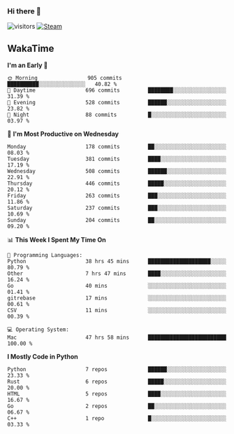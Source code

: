 ### Hi there 👋

![visitors](https://visitor-badge.glitch.me/badge?page_id=zhourunlai)
[![Steam](https://img.shields.io/badge/dynamic/json?url=https%3A%2F%2Fapi.swo.moe%2Fstats%2Fsteamgames%2F76561198285156854&query=count&color=0b1a37&label=Steam&labelColor=134375&logo=steam&suffix=+games&cacheSeconds=3600)](http://steamcommunity.com/profiles/76561198285156854)

## WakaTime
<!--START_SECTION:waka-->
**I'm an Early 🐤** 

```text
🌞 Morning                905 commits         ██████████░░░░░░░░░░░░░░░   40.82 % 
🌆 Daytime                696 commits         ████████░░░░░░░░░░░░░░░░░   31.39 % 
🌃 Evening                528 commits         ██████░░░░░░░░░░░░░░░░░░░   23.82 % 
🌙 Night                  88 commits          █░░░░░░░░░░░░░░░░░░░░░░░░   03.97 % 
```
📅 **I'm Most Productive on Wednesday** 

```text
Monday                   178 commits         ██░░░░░░░░░░░░░░░░░░░░░░░   08.03 % 
Tuesday                  381 commits         ████░░░░░░░░░░░░░░░░░░░░░   17.19 % 
Wednesday                508 commits         ██████░░░░░░░░░░░░░░░░░░░   22.91 % 
Thursday                 446 commits         █████░░░░░░░░░░░░░░░░░░░░   20.12 % 
Friday                   263 commits         ███░░░░░░░░░░░░░░░░░░░░░░   11.86 % 
Saturday                 237 commits         ███░░░░░░░░░░░░░░░░░░░░░░   10.69 % 
Sunday                   204 commits         ██░░░░░░░░░░░░░░░░░░░░░░░   09.20 % 
```


📊 **This Week I Spent My Time On** 

```text
💬 Programming Languages: 
Python                   38 hrs 45 mins      ████████████████████░░░░░   80.79 % 
Other                    7 hrs 47 mins       ████░░░░░░░░░░░░░░░░░░░░░   16.24 % 
Go                       40 mins             ░░░░░░░░░░░░░░░░░░░░░░░░░   01.41 % 
gitrebase                17 mins             ░░░░░░░░░░░░░░░░░░░░░░░░░   00.61 % 
CSV                      11 mins             ░░░░░░░░░░░░░░░░░░░░░░░░░   00.39 % 

💻 Operating System: 
Mac                      47 hrs 58 mins      █████████████████████████   100.00 % 
```

**I Mostly Code in Python** 

```text
Python                   7 repos             ██████░░░░░░░░░░░░░░░░░░░   23.33 % 
Rust                     6 repos             █████░░░░░░░░░░░░░░░░░░░░   20.00 % 
HTML                     5 repos             ████░░░░░░░░░░░░░░░░░░░░░   16.67 % 
Go                       2 repos             ██░░░░░░░░░░░░░░░░░░░░░░░   06.67 % 
C++                      1 repo              █░░░░░░░░░░░░░░░░░░░░░░░░   03.33 % 
```




<!--END_SECTION:waka-->

